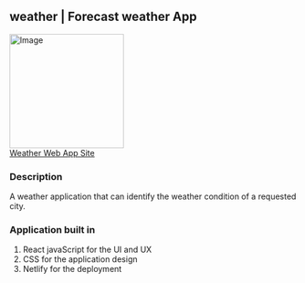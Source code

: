 ## weather | Forecast weather App
<a href="https://weatherforcastapp.netlify.app/"><img src="https://i.pinimg.com/originals/41/25/00/412500dd8a3c60b3d754ac12c9242709.png" height="200px" alt="Image"/></a>
<br>
<a href="https://weatherforcastapp.netlify.app/">Weather Web App Site </a>

### Description
A weather application that can identify the weather condition of a requested city.

### Application built in
1. React javaScript for the UI and UX 
2. CSS for the application design
3. Netlify for the deployment


